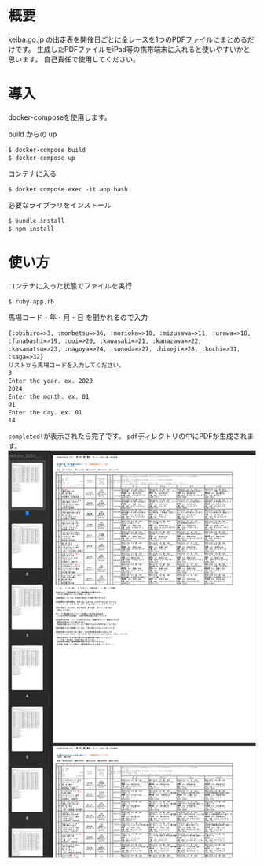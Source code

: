 # 概要
keiba.go.jp の出走表を開催日ごとに全レースを1つのPDFファイルにまとめるだけです。
生成したPDFファイルをiPad等の携帯端末に入れると使いやすいかと思います。
自己責任で使用してください。

# 導入
docker-composeを使用します。

build からの up
```
$ docker-compose build
$ docker-compose up
```

コンテナに入る
```
$ docker compose exec -it app bash
```
必要なライブラリをインストール
```
$ bundle install
$ npm install
```

# 使い方
コンテナに入った状態でファイルを実行
```
$ ruby app.rb
```

馬場コード・年・月・日 を聞かれるので入力
```
{:obihiro=>3, :monbetsu=>36, :morioka=>10, :mizusawa=>11, :urawa=>18, :funabashi=>19, :ooi=>20, :kawasaki=>21, :kanazawa=>22, :kasamatsu=>23, :nagoya=>24, :sonoda=>27, :himeji=>28, :kochi=>31, :saga=>32}
リストから馬場コードを入力してください。
3
Enter the year. ex. 2020
2024
Enter the month. ex. 01
01
Enter the day. ex. 01
14
```
`completed!`が表示されたら完了です。
`pdf`ディレクトリの中にPDFが生成されます。
![sample](pdf_sample.png)
